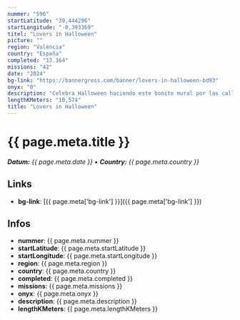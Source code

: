 ```yaml
---
nummer: "596"
startLatitude: "39,444296"
startLongitude: "-0,393369"
titel: "Lovers in Halloween"
picture: ""
region: "València"
country: "España"
completed: "13.164"
missions: "42"
date: "2024"
bg-link: "https://bannergress.com/banner/lovers-in-halloween-bd93"
onyx: "0"
description: "Celebra Halloween haciendo este bonito mural por las calles de Valencia."
lengthKMeters: "10,574"
title: "Lovers in Halloween"
---
```


# {{ page.meta.title }}
_**Datum:** {{ page.meta.date }} • **Country:** {{ page.meta.country }}_

## Links
- **bg-link**: [{{ page.meta['bg-link'] }}]({{ page.meta['bg-link'] }})

## Infos
- **nummer**: {{ page.meta.nummer }}
- **startLatitude**: {{ page.meta.startLatitude }}
- **startLongitude**: {{ page.meta.startLongitude }}
- **region**: {{ page.meta.region }}
- **country**: {{ page.meta.country }}
- **completed**: {{ page.meta.completed }}
- **missions**: {{ page.meta.missions }}
- **onyx**: {{ page.meta.onyx }}
- **description**: {{ page.meta.description }}
- **lengthKMeters**: {{ page.meta.lengthKMeters }}

